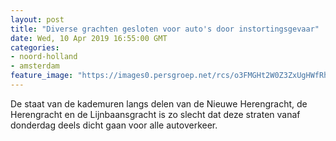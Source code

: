 ```yaml
---
layout: post
title: "Diverse grachten gesloten voor auto's door instortingsgevaar"
date: Wed, 10 Apr 2019 16:55:00 GMT
categories: 
- noord-holland 
- amsterdam 
feature_image: "https://images0.persgroep.net/rcs/o3FMGHt2W0Z3ZxUgHWfRh1NCwDA/diocontent/145253902/_fitwidth/400/?appId=21791a8992982cd8da851550a453bd7f&quality=0.7"
---
```


De staat van de kademuren langs delen van de Nieuwe Herengracht, de Herengracht en de Lijnbaansgracht is zo slecht dat deze straten vanaf donderdag deels dicht gaan voor alle autoverkeer.
